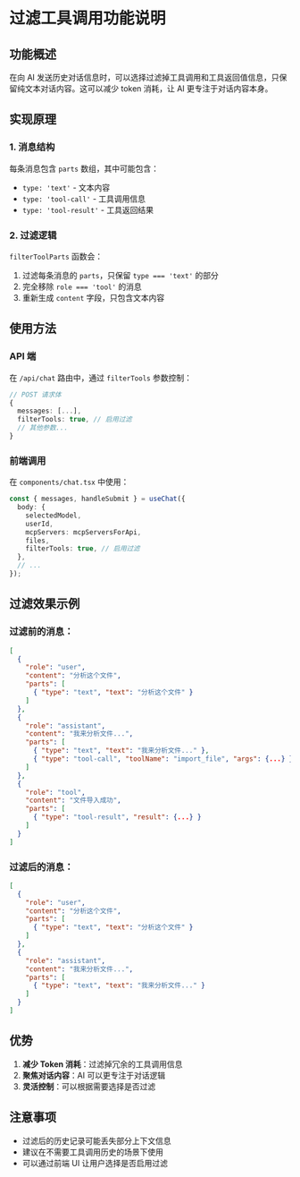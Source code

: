 # 过滤工具调用功能说明

## 功能概述

在向 AI 发送历史对话信息时，可以选择过滤掉工具调用和工具返回值信息，只保留纯文本对话内容。这可以减少 token 消耗，让 AI 更专注于对话内容本身。

## 实现原理

### 1. 消息结构

每条消息包含 `parts` 数组，其中可能包含：
- `type: 'text'` - 文本内容
- `type: 'tool-call'` - 工具调用信息
- `type: 'tool-result'` - 工具返回结果

### 2. 过滤逻辑

`filterToolParts` 函数会：
1. 过滤每条消息的 `parts`，只保留 `type === 'text'` 的部分
2. 完全移除 `role === 'tool'` 的消息
3. 重新生成 `content` 字段，只包含文本内容

## 使用方法

### API 端

在 `/api/chat` 路由中，通过 `filterTools` 参数控制：

```typescript
// POST 请求体
{
  messages: [...],
  filterTools: true, // 启用过滤
  // 其他参数...
}
```

### 前端调用

在 `components/chat.tsx` 中使用：

```typescript
const { messages, handleSubmit } = useChat({
  body: {
    selectedModel,
    userId,
    mcpServers: mcpServersForApi,
    files,
    filterTools: true, // 启用过滤
  },
  // ...
});
```

## 过滤效果示例

### 过滤前的消息：
```json
[
  {
    "role": "user",
    "content": "分析这个文件",
    "parts": [
      { "type": "text", "text": "分析这个文件" }
    ]
  },
  {
    "role": "assistant",
    "content": "我来分析文件...",
    "parts": [
      { "type": "text", "text": "我来分析文件..." },
      { "type": "tool-call", "toolName": "import_file", "args": {...} }
    ]
  },
  {
    "role": "tool",
    "content": "文件导入成功",
    "parts": [
      { "type": "tool-result", "result": {...} }
    ]
  }
]
```

### 过滤后的消息：
```json
[
  {
    "role": "user",
    "content": "分析这个文件",
    "parts": [
      { "type": "text", "text": "分析这个文件" }
    ]
  },
  {
    "role": "assistant",
    "content": "我来分析文件...",
    "parts": [
      { "type": "text", "text": "我来分析文件..." }
    ]
  }
]
```

## 优势

1. **减少 Token 消耗**：过滤掉冗余的工具调用信息
2. **聚焦对话内容**：AI 可以更专注于对话逻辑
3. **灵活控制**：可以根据需要选择是否过滤

## 注意事项

- 过滤后的历史记录可能丢失部分上下文信息
- 建议在不需要工具调用历史的场景下使用
- 可以通过前端 UI 让用户选择是否启用过滤